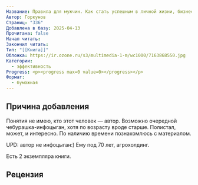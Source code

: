 ```yaml
---
Название: Правила для мужчин. Как стать успешным в личной жизни, бизнесе и власти
Автор: Горкунов
Страниц: "336"
Добавлена в базу: 2025-04-13
Прочитана: false
Начал читать: 
Закончил читать: 
Тип: "[[Книга]]"
Обложка: https://ir.ozone.ru/s3/multimedia-1-m/wc1000/7163868550.jpg
Категории:
  - эффективность
Progress: <p><progress max=0 value=0></progress></p>
Формат:
  - бумажная
---
```

## Причина добавления

Понятия не имею, кто этот человек — автор. Возможно очередной чебурашка-инфоцыган, хотя по возрасту вроде старше. Полистал, может, и интересно. По наличию времени познакомлюсь с материалом.

UPD: автор не инфоцыган:) Ему под 70 лет, агрохолдинг.

Есть 2 экземпляра книги.

## Рецензия

